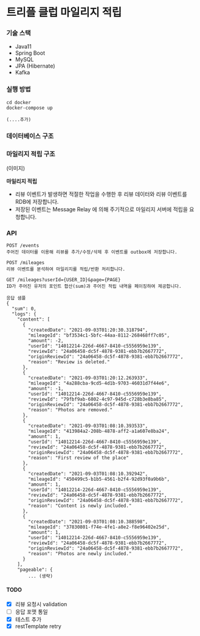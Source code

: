 # 트리플 클럽 마일리지 적립 

### 기술 스택
- Java11
- Spring Boot
- MySQL
- JPA (Hibernate)
- Kafka

### 실행 방법
```
cd docker
docker-compose up

(....추가)
```

### 데이터베이스 구조

### 마일리지 적립 구조 
(이미지)

**마일리지 적립**  
- 리뷰 이벤트가 발생하면 적절한 작업을 수행한 후 리뷰 데이터와 리뷰 이벤트를 RDB에 저장합니다.
- 저장된 이벤트는 Message Relay 에 의해 주기적으로 마일리지 서버에 적립을 요청합니다.

### API
```
POST /events
주어진 데이터를 이용해 리뷰를 추가/수정/삭제 후 이벤트를 outbox에 저장합니다.
```

```
POST /mileages
리뷰 이벤트를 분석하여 마일리지를 적립/반환 처리합니다.
```

```
GET /mileages?userId={USER_ID}&page={PAGE}
ID가 주어진 유저의 포인트 합산(sum)과 주어진 적립 내역을 페이징하여 제공합니다. 

응답 샘플
{
  "sum": 0,
  "logs": {
    "content": [
      {
        "createdDate": "2021-09-03T01:20:30.318794",
        "mileageId": "bf3534c1-5bfc-44aa-8112-268468ff7c05",
        "amount": -2,
        "userId": "14012214-226d-4667-8410-c5556959e139",
        "reviewId": "24a06458-dc5f-4878-9381-ebb7b2667772",
        "originReviewId": "24a06458-dc5f-4878-9381-ebb7b2667772",
        "reason": "Review is deleted."
      },
      {
        "createdDate": "2021-09-03T01:20:12.263933",
        "mileageId": "4a288cba-9cd5-4d1b-9703-46031d7f44e6",
        "amount": -1,
        "userId": "14012214-226d-4667-8410-c5556959e139",
        "reviewId": "79fbf9ab-6802-4c97-945d-c728b3e8ba85",
        "originReviewId": "24a06458-dc5f-4878-9381-ebb7b2667772",
        "reason": "Photos are removed."
      },
      {
        "createdDate": "2021-09-03T01:08:10.393533",
        "mileageId": "413984a2-208b-4878-aff2-a1a607e8ba24",
        "amount": 1,
        "userId": "14012214-226d-4667-8410-c5556959e139",
        "reviewId": "24a06458-dc5f-4878-9381-ebb7b2667772",
        "originReviewId": "24a06458-dc5f-4878-9381-ebb7b2667772",
        "reason": "First review of the place"
      },
      {
        "createdDate": "2021-09-03T01:08:10.392942",
        "mileageId": "450499c5-b1b5-4561-b2f4-92d93f0a9b6b",
        "amount": 1,
        "userId": "14012214-226d-4667-8410-c5556959e139",
        "reviewId": "24a06458-dc5f-4878-9381-ebb7b2667772",
        "originReviewId": "24a06458-dc5f-4878-9381-ebb7b2667772",
        "reason": "Content is newly included."
      },
      {
        "createdDate": "2021-09-03T01:08:10.388598",
        "mileageId": "37830801-f74e-4fe1-a8e2-f8e96402e25d",
        "amount": 1,
        "userId": "14012214-226d-4667-8410-c5556959e139",
        "reviewId": "24a06458-dc5f-4878-9381-ebb7b2667772",
        "originReviewId": "24a06458-dc5f-4878-9381-ebb7b2667772",
        "reason": "Photos are newly included."
      }
    ],
    "pageable": {
        ... (생략)
```


#### TODO
- [x] 리뷰 요청시 validation
- [ ] 응답 포맷 통일
- [x] 테스트 추가
- [x] restTemplate retry